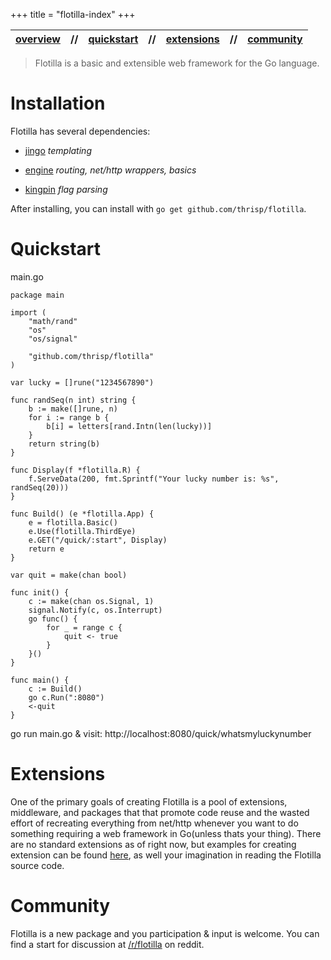 +++
title = "flotilla-index"
+++

| [overview](/flotilla) | // | [quickstart](#quickstart) | // | [extensions](#extensions) | // | [community](#community) |
| :---: | :---: | :---: | :---: | :---: | :---: | :---: |

> Flotilla is a basic and extensible web framework for the Go language.

# Installation<a name="installation"></a>

Flotilla has several dependencies:

- [jingo](http://github.com/thrisp/jingo/) *templating*

- [engine](http://github.com/thrisp/engine) *routing, net/http wrappers, basics*

- [kingpin](http://gopkg.in/alecthomas/kingpin.v1)  *flag parsing*

After installing, you can install with `go get github.com/thrisp/flotilla`.

# Quickstart<a name="quickstart"></a>

main.go

    package main

    import (
        "math/rand"
        "os"
        "os/signal"

        "github.com/thrisp/flotilla"
    )

    var lucky = []rune("1234567890")

    func randSeq(n int) string {
        b := make([]rune, n)
        for i := range b {
            b[i] = letters[rand.Intn(len(lucky))]
        }
        return string(b)
    }

    func Display(f *flotilla.R) {
        f.ServeData(200, fmt.Sprintf("Your lucky number is: %s", randSeq(20)))
    }

    func Build() (e *flotilla.App) {
        e = flotilla.Basic()
        e.Use(flotilla.ThirdEye)
        e.GET("/quick/:start", Display)
        return e
    }

    var quit = make(chan bool)

    func init() {
        c := make(chan os.Signal, 1)
        signal.Notify(c, os.Interrupt)
        go func() {
            for _ = range c {
                quit <- true
            }
        }()
    }

    func main() {
        c := Build()
        go c.Run(":8080")
        <-quit
    }

go run main.go & visit: http://localhost:8080/quick/whatsmyluckynumber

# Extensions<a name="extensions"></a>

One of the primary goals of creating Flotilla is a pool of extensions, middleware, and packages that that promote code reuse and the wasted effort of recreating everything from net/http whenever you want to do something requiring a web framework in Go(unless thats your thing). There are no standard extensions as of right now, but examples for creating extension can be found [here](https://github.com/thrisp/flotilla_skeleton), as well your imagination in reading the Flotilla source code. 

# Community<a name="community"></a>

Flotilla is a new package and you participation & input is welcome. You can find a start for discussion at [/r/flotilla](http://reddit.com/r/flotillaaa) on reddit.
